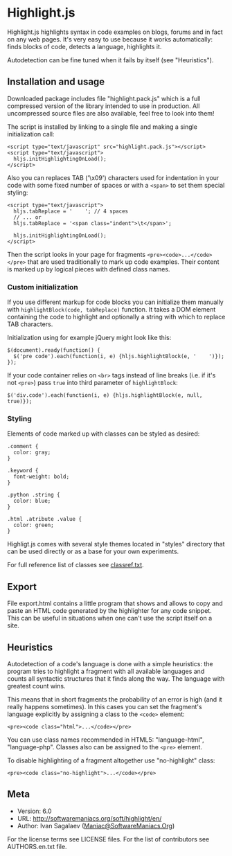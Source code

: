 # Highlight.js

Highlight.js highlights syntax in code examples on blogs, forums and
in fact on any web pages. It's very easy to use because it works
automatically: finds blocks of code, detects a language, highlights it.

Autodetection can be fine tuned when it fails by itself (see "Heuristics").


## Installation and usage

Downloaded package includes file "highlight.pack.js" which is a full compressed
version of the library intended to use in production. All uncompressed source
files are also available, feel free to look into them!

The script is installed by linking to a single file and making a single
initialization call:

    <script type="text/javascript" src="highlight.pack.js"></script>
    <script type="text/javascript">
      hljs.initHighlightingOnLoad();
    </script>

Also you can replaces TAB ('\x09') characters used for indentation in your code
with some fixed number of spaces or with a `<span>` to set them special styling:

    <script type="text/javascript">
      hljs.tabReplace = '    '; // 4 spaces
      // ... or
      hljs.tabReplace = '<span class="indent">\t</span>';

      hljs.initHighlightingOnLoad();
    </script>

Then the script looks in your page for fragments `<pre><code>...</code></pre>`
that are used traditionally to mark up code examples. Their content is
marked up by logical pieces with defined class names.


### Custom initialization

If you use different markup for code blocks you can initialize them manually
with `highlightBlock(code, tabReplace)` function. It takes a DOM element
containing the code to highlight and optionally a string with which to replace
TAB characters.

Initialization using for example jQuery might look like this:

    $(document).ready(function() {
      $('pre code').each(function(i, e) {hljs.highlightBlock(e, '    ')});
    });

If your code container relies on `<br>` tags instead of line breaks (i.e. if
it's not `<pre>`) pass `true` into third parameter of `highlightBlock`:

    $('div.code').each(function(i, e) {hljs.highlightBlock(e, null, true)});


### Styling

Elements of code marked up with classes can be styled as desired:

    .comment {
      color: gray;
    }

    .keyword {
      font-weight: bold;
    }

    .python .string {
      color: blue;
    }

    .html .atribute .value {
      color: green;
    }

Highligt.js comes with several style themes located in "styles" directory that
can be used directly or as a base for your own experiments.

For full reference list of classes see [classref.txt][cr].

[cr]: http://github.com/isagalaev/highlight.js/blob/master/classref.txt


## Export

File export.html contains a little program that shows and allows to copy and paste
an HTML code generated by the highlighter for any code snippet. This can be useful
in situations when one can't use the script itself on a site.


## Heuristics

Autodetection of a code's language is done with a simple heuristics:
the program tries to highlight a fragment with all available languages and
counts all syntactic structures that it finds along the way. The language
with greatest count wins.

This means that in short fragments the probability of an error is high
(and it really happens sometimes). In this cases you can set the fragment's
language explicitly by assigning a class to the `<code>` element:

    <pre><code class="html">...</code></pre>

You can use class names recommended in HTML5: "language-html",
"language-php". Classes also can be assigned to the `<pre>` element.

To disable highlighting of a fragment altogether use "no-highlight" class:

    <pre><code class="no-highlight">...</code></pre>


## Meta

- Version: 6.0
- URL:     http://softwaremaniacs.org/soft/highlight/en/
- Author:  Ivan Sagalaev (<Maniac@SoftwareManiacs.Org>)

For the license terms see LICENSE files.
For the list of contributors see AUTHORS.en.txt file.
